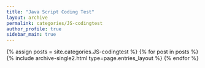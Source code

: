 ```yaml
---
title: "Java Script Coding Test"
layout: archive
permalink: categories/JS-codingtest
author_profile: true
sidebar_main: true
---
```


<!-- 공백이 포함되어 있는 카테고리 이름의 경우 site.categories['a b c'] 이런식으로! -->

{% assign posts = site.categories.JS-codingtest %}
{% for post in posts %} {% include archive-single2.html type=page.entries_layout %} {% endfor %}